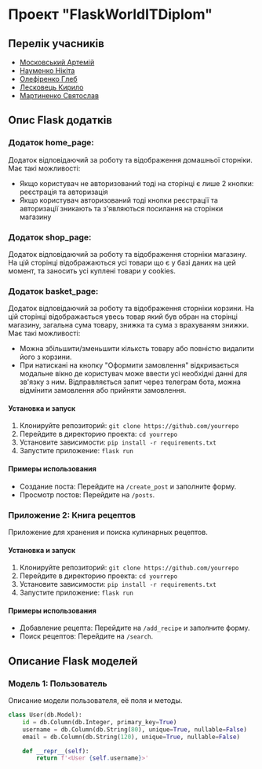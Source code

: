 # Проект "FlaskWorldITDiplom"

## Перелік учасників

- [Московський Артемій]()
- [Науменко Нікіта]()
- [Олефіренко Глеб]()
- [Лесковець Кирило]()
- [Мартиненко Святослав]()

## Опис Flask додатків

### Додаток home_page: 
Додаток відповідаючий за роботу та відображення домашньої сторніки.
Має такі можливості:
 - Якщо користувач не авторизований тоді на сторінці є лише 2 кнопки: реєстрація та авторизація
 - Якщо користувач авторизований тоді кнопки реєстрації та авторизації зникають та з'являються посилання на сторінки магазину

### Додаток shop_page: 
Додаток відповідаючий за роботу та відображення сторніки магазину. На цій сторінці відображаються усі товари що є у базі даних на цей момент, та заносить усі куплені товари у cookies.

### Додаток basket_page: 
Додаток відповідаючий за роботу та відображення сторніки корзини. На цій сторінці відображається увесь товар який був обран на сторінці магазину, загальна сума товару, знижка та сума з врахуваням знижки.
Має такі можливості:
- Можна збільшити/зменьшити кільксть товару або повністю видалити його з корзини.
- При натискані на кнопку "Оформити замовлення" відкривається модальне вікно де користувач може ввести усі необхідні данні для зв'язку з ним. Відправляється запит через телеграм бота, можна відмінити замовлення або прийняти замовлення.



#### Установка и запуск
1. Клонируйте репозиторий: `git clone https://github.com/yourrepo`
2. Перейдите в директорию проекта: `cd yourrepo`
3. Установите зависимости: `pip install -r requirements.txt`
4. Запустите приложение: `flask run`

#### Примеры использования
- Создание поста: Перейдите на `/create_post` и заполните форму.
- Просмотр постов: Перейдите на `/posts`.

### Приложение 2: Книга рецептов
Приложение для хранения и поиска кулинарных рецептов.

#### Установка и запуск
1. Клонируйте репозиторий: `git clone https://github.com/yourrepo`
2. Перейдите в директорию проекта: `cd yourrepo`
3. Установите зависимости: `pip install -r requirements.txt`
4. Запустите приложение: `flask run`

#### Примеры использования
- Добавление рецепта: Перейдите на `/add_recipe` и заполните форму.
- Поиск рецептов: Перейдите на `/search`.

## Описание Flask моделей

### Модель 1: Пользователь
Описание модели пользователя, её поля и методы.

```python
class User(db.Model):
    id = db.Column(db.Integer, primary_key=True)
    username = db.Column(db.String(80), unique=True, nullable=False)
    email = db.Column(db.String(120), unique=True, nullable=False)

    def __repr__(self):
        return f'<User {self.username}>'
